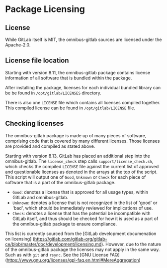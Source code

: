 # Package Licensing

## License


While GitLab itself is MIT, the omnibus-gitlab sources are licensed under the Apache-2.0.

## License file location

Starting with version 8.11, the omnibus-gitlab package contains license
information of all software that is bundled within the package.

After installing the package, licenses for each individual bundled library
can be be found in `/opt/gitlab/LICENSES` directory.

There is also one `LICENSE` file which contains all licenses compiled together.
This compiled license can be found in `/opt/gitlab/LICENSE` file.


## Checking licenses

The omnibus-gitlab package is made up of many pieces of software, comprising code
that is covered by many different licenses. Those licenses are provided and
compiled as stated above.

Starting with version 8.13, GitLab has placed an additional step into the omnibus-gitlab.
The `license_check` step calls `support/license_check.sh`, which checks the compiled
`LICENSE` file against the current list of approved and questionable licenses as
denoted in the arrays at the top of the script. This script will output one of
`Good`, `Unknown` or `Check` for each piece of software that is a part of the
omnibus-gitlab package.

- `Good`: denotes a license that is approved for all usage types, within GitLab and
omnibus-gitlab.
- `Unknown`: denotes a license that is not recognized in the list of 'good' or 'bad',
which should be immediately reviewed for implications of use.
- `Check`: denotes a license that has the potential be incompatible with GitLab itself,
and thus should be checked for how it is used as a part of the omnibus-gitlab package
to ensure compliance.

This list is currently sourced from the [GitLab development documenation on licensing]
(https://gitlab.com/gitlab-org/gitlab-ce/blob/master/doc/development/licensing.md).
However, due to the nature of the omnibus-gitlab package the licenses may not apply
in the same way. Such as with `git` and `rsync`. See the [GNU License FAQ]
(https://www.gnu.org/licenses/gpl-faq.en.html#MereAggregation)
